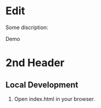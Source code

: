 # Edit

Some discription:

Demo 
# 2nd Header

## Local Development

1. Open index.html in your browser.